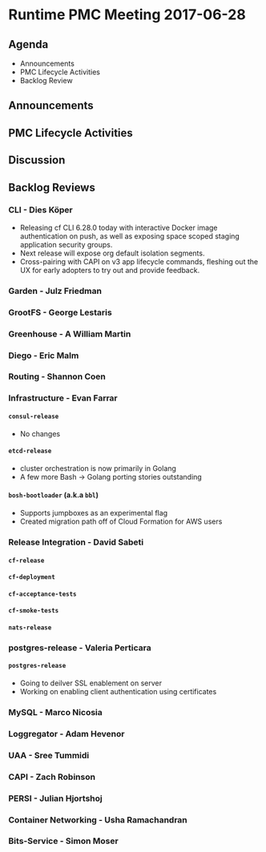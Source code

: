 # Runtime PMC Meeting 2017-06-28

## Agenda

* Announcements
* PMC Lifecycle Activities
* Backlog Review

## Announcements


## PMC Lifecycle Activities


## Discussion


## Backlog Reviews

### CLI - Dies Köper
- Releasing cf CLI 6.28.0 today with interactive Docker image authentication on push, as well as exposing space scoped staging application security groups.
- Next release will expose org default isolation segments.
- Cross-pairing with CAPI on v3 app lifecycle commands, fleshing out the UX for early adopters to try out and provide feedback.

### Garden - Julz Friedman

### GrootFS - George Lestaris


### Greenhouse - A William Martin


### Diego - Eric Malm


### Routing - Shannon Coen


### Infrastructure - Evan Farrar

#### `consul-release`
- No changes

#### `etcd-release`
- cluster orchestration is now primarily in Golang
- A few more Bash -> Golang porting stories outstanding

#### `bosh-bootloader` (a.k.a `bbl`)
- Supports jumpboxes as an experimental flag
- Created migration path off of Cloud Formation for AWS users

### Release Integration - David Sabeti

#### `cf-release`

#### `cf-deployment`

#### `cf-acceptance-tests`

#### `cf-smoke-tests`

#### `nats-release`

### postgres-release - Valeria Perticara

#### `postgres-release`
- Going to deilver SSL enablement on server
- Working on enabling client authentication using certificates

### MySQL - Marco Nicosia

### Loggregator - Adam Hevenor

### UAA - Sree Tummidi

### CAPI - Zach Robinson

### PERSI - Julian Hjortshoj

### Container Networking - Usha Ramachandran

### Bits-Service - Simon Moser

